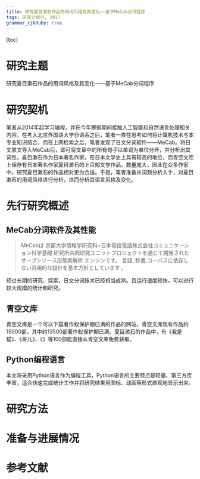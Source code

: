 ```yaml
---
title: 研究夏目漱石作品的用词风格及其变化——基于MeCab分词程序
tags: 研究计划书, 2017
grammar_cjkRuby: true
---
```


[toc]

# 研究主题
研究夏目漱石作品的用词风格及其变化——基于MeCab分词程序

# 研究契机
笔者从2014年起学习编程，并在今年寒假期间接触人工智能和自然语言处理相关内容。在考入北京外国语大学日语系之后，笔者一直在思考如何将计算机技术与本专业知识结合，而在上网检索之后，笔者发现了日文分词软件——MeCab。将日文原文导入MeCab后，即可将文章中的所有句子以单词为单位分开，并分析出其词性。夏目漱石作为日本著名作家，在日本文学史上具有较高的地位，而青空文库上保存有日本著名作家夏目漱石的上百部文学作品，数量庞大，因此在众多作家中，研究夏目漱石的作品相对更为合适。于是，笔者准备从词频分析入手，对夏目漱石的用词风格进行分析，进而分析其语言风格及变化。

# 先行研究概述
## MeCab分词软件及其性能
> MeCabは 京都大学情報学研究科−日本電信電話株式会社コミュニケーション科学基礎 研究所共同研究ユニットプロジェクトを通じて開発されたオープンソース形態素解析 エンジンです。 言語, 辞書,コーパスに依存しない汎用的な設計を基本方針としています 。

经过长期的研究、探索，日文分词技术已经相当成熟。且运行速度较快，可以进行较大规模的统计和研究。

## 青空文库

青空文库是一个可以下载著作权保护期已满的作品的网站，青空文库现有作品约15000部，其中约13500部著作权保护期已满。夏目漱石的作品中，有《我是猫》、《哥儿》、《》等100部能直接从青空文库免费获取。

## Python编程语言

本文将采用Python语言作为编程工具，Python语言的主要特点是轻量、第三方库丰富，适合快速完成统计工作并将研究结果用图标、动画等形式直观地显示出来。

# 研究方法

# 准备与进展情况

# 参考文献